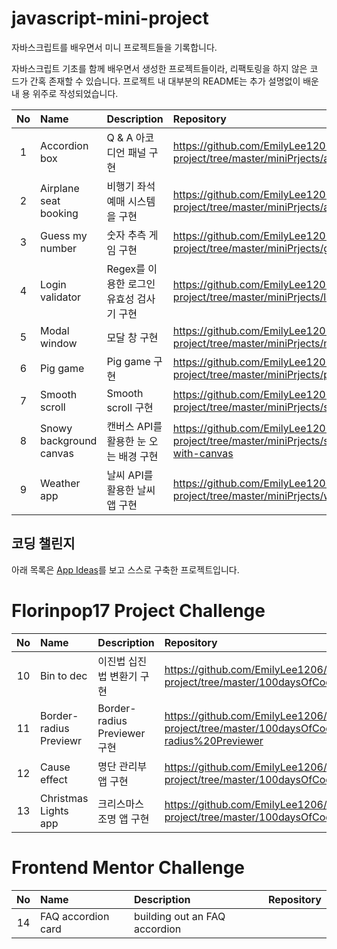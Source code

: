 # javascript-mini-project

자바스크립트를 배우면서 미니 프로젝트들을 기록합니다.

자바스크립트 기초를 함께 배우면서 생성한 프로젝트들이라, 리팩토링을 하지 않은 코
드가 간혹 존재할 수 있습니다. 프로젝트 내 대부분의 README는 추가 설명없이 배운내
용 위주로 작성되었습니다.

| No  | Name                    | Description                              | Repository                                                                                                   |
| :-: | :---------------------- | :--------------------------------------- | :----------------------------------------------------------------------------------------------------------- |
|  1  | Accordion box           | Q & A 아코디언 패널 구현                 | https://github.com/EmilyLee1206/javascript-mini-project/tree/master/miniPrjects/accordion-box                |
|  2  | Airplane seat booking   | 비행기 좌석 예매 시스템을 구현           | https://github.com/EmilyLee1206/javascript-mini-project/tree/master/miniPrjects/airplane_seat_booking        |
|  3  | Guess my number         | 숫자 추측 게임 구현                      | https://github.com/EmilyLee1206/javascript-mini-project/tree/master/miniPrjects/guess-my-number              |
|  4  | Login validator         | Regex를 이용한 로그인 유효성 검사기 구현 | https://github.com/EmilyLee1206/javascript-mini-project/tree/master/miniPrjects/login_validator              |
|  5  | Modal window            | 모달 창 구현                             | https://github.com/EmilyLee1206/javascript-mini-project/tree/master/miniPrjects/modal-window                 |
|  6  | Pig game                | Pig game 구현                            | https://github.com/EmilyLee1206/javascript-mini-project/tree/master/miniPrjects/pig-game                     |
|  7  | Smooth scroll           | Smooth scroll 구현                       | https://github.com/EmilyLee1206/javascript-mini-project/tree/master/miniPrjects/smooth-scroll                |
|  8  | Snowy background canvas | 캔버스 API를 활용한 눈 오는 배경 구현    | https://github.com/EmilyLee1206/javascript-mini-project/tree/master/miniPrjects/snowy-background-with-canvas |
|  9  | Weather app             | 날씨 API를 활용한 날씨 앱 구현           | https://github.com/EmilyLee1206/javascript-mini-project/tree/master/miniPrjects/weather-app                  |

## 코딩 챌린지

아래 목록은 [App Ideas](https://github.com/florinpop17/app-ideas)를 보고 스스로
구축한 프로젝트입니다.

# Florinpop17 Project Challenge

| No  | Name                   | Description                  | Repository                                                                                                  |
| :-: | :--------------------- | :--------------------------- | :---------------------------------------------------------------------------------------------------------- |
| 10  | Bin to dec             | 이진법 십진법 변환기 구현    | https://github.com/EmilyLee1206/javascript-mini-project/tree/master/100daysOfCode/Bin2Dec                   |
| 11  | Border-radius Previewr | Border-radius Previewer 구현 | https://github.com/EmilyLee1206/javascript-mini-project/tree/master/100daysOfCode/Border-radius%20Previewer |
| 12  | Cause effect           | 명단 관리부 앱 구현          | https://github.com/EmilyLee1206/javascript-mini-project/tree/master/100daysOfCode/CauseEffect               |
| 13  | Christmas Lights app   | 크리스마스 조명 앱 구현      | https://github.com/EmilyLee1206/javascript-mini-project/tree/master/100daysOfCode/ChristmasLightsApp        |

# Frontend Mentor Challenge

| No  | Name               | Description                   | Repository |
| :-: | :----------------- | :---------------------------- | :--------- |
| 14  | FAQ accordion card | building out an FAQ accordion |            |
